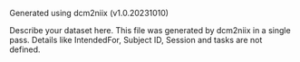 Generated using dcm2niix (v1.0.20231010)

Describe your dataset here. This file was generated by dcm2niix in a single pass. Details like IntendedFor, Subject ID, Session and tasks are not defined.